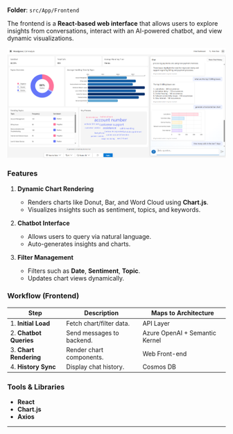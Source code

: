 
<!-- ## Frontend Overview -->

**Folder**: `src/App/Frontend`

The frontend is a **React-based web interface** that allows users to explore insights from conversations, interact with an AI-powered chatbot, and view dynamic visualizations.

![image](../../img/ReadMe/ckm-ui.png)

### Features

1. **Dynamic Chart Rendering**

    - Renders charts like Donut, Bar, and Word Cloud using **Chart.js**.
    - Visualizes insights such as sentiment, topics, and keywords.

2. **Chatbot Interface**

    - Allows users to query via natural language.
    - Auto-generates insights and charts.

3. **Filter Management**

    - Filters such as **Date**, **Sentiment**, **Topic**.
    - Updates chart views dynamically.


### Workflow (Frontend)

| Step | Description | Maps to Architecture |
|------|-------------|----------------------|
| 1. **Initial Load** | Fetch chart/filter data. |  API Layer |
| 2. **Chatbot Queries** | Send messages to backend. |  Azure OpenAI + Semantic Kernel|
| 3. **Chart Rendering** | Render chart components. |  Web Front-end |
| 4. **History Sync** | Display chat history. |  Cosmos DB |

###  Tools & Libraries

- **React**
- **Chart.js**
- **Axios**

---
